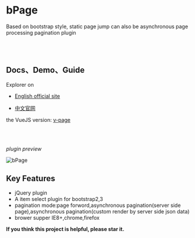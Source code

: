# bPage
Based on bootstrap style, static page jump can also be asynchronous page processing pagination plugin

<br><br>

## Docs、Demo、Guide

Explorer on 

- [English official site](https://terryz.github.io/bpage/index.html)

- [中文官网](https://terryz.gitee.io/bpage/index.html)

the VueJS version: [v-page](https://github.com/TerryZ/v-page)

<br><br>

*plugin preview*

![bPage](https://terryz.github.io/image/bPage.png)

## Key Features

<ul>
	<li>jQuery plugin</li>
	<li>A item select plugin for bootstrap2,3</li>
	<li>pagination mode:page forword,asynchronous pagination(server side page),asynchronous pagination(custom render by server side json data)</li>
	<li>brower supper IE8+,chrome,firefox</li>
</ul>

**If you think this project is helpful, please star it.**
